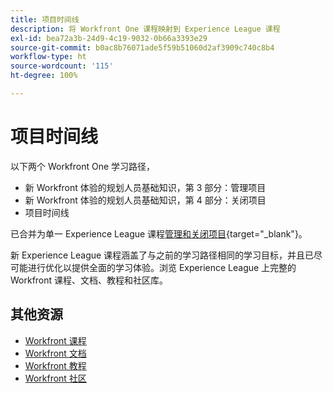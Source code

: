 ```yaml
---
title: 项目时间线
description: 将 Workfront One 课程映射到 Experience League 课程
exl-id: bea72a3b-24d9-4c19-9032-0b66a3393e29
source-git-commit: b0ac8b76071ade5f59b51060d2af3909c740c8b4
workflow-type: ht
source-wordcount: '115'
ht-degree: 100%

---
```



# 项目时间线

以下两个 Workfront One 学习路径，

* 新 Workfront 体验的规划人员基础知识，第 3 部分：管理项目
* 新 Workfront 体验的规划人员基础知识，第 4 部分：关闭项目
* 项目时间线

已合并为单一 Experience League 课程[管理和关闭项目](https://experienceleague.adobe.com/?recommended=Workfront-U-1-2022.2.planners){target="_blank"}。

新 Experience League 课程涵盖了与之前的学习路径相同的学习目标，并且已尽可能进行优化以提供全面的学习体验。浏览 Experience League 上完整的 Workfront 课程、文档、教程和社区库。

## 其他资源

* [Workfront 课程](https://experienceleague.adobe.com/?lang=en&amp;Solution=Workfront#courses)
* [Workfront 文档](https://experienceleague.adobe.com/docs/workfront.html)
* [Workfront 教程](https://experienceleague.adobe.com/docs/workfront-learn/tutorials-workfront/home.html)
* [Workfront 社区](https://experienceleaguecommunities.adobe.com/t5/workfront/ct-p/workfront)
